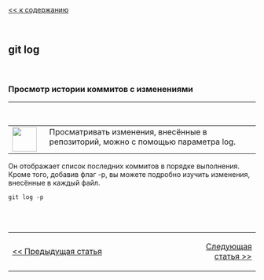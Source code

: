 [<< к содержанию](readme.md)

<br>

## git log
<br>

### Просмотр истории коммитов с изменениями
***
<br>

<table border="0" bordercolor="white">
  <tr>
   <td width="15%" valign="top" align="left"><img src="https://img.icons8.com/external-basicons-line-edtgraphics/100/000000/external-Commit-Git-coding-basicons-line-edtgraphics-2.png" width=50/></td>
    <td valign="top" >Просматривать изменения, внесённые в репозиторий, можно с помощью параметра log.
</td>
  </tr>
  </table>

Он отображает список последних коммитов в порядке выполнения. Кроме того, добавив флаг -p, вы можете подробно изучить изменения, внесённые в каждый файл.

    git log -p



<br><br>

<table border="0" bordercolor="white">
  <tr>
    <td width=50%>

[<< Предыдущая статья](/05-commit.md) 
    
</th>
    <td width=22%></td>
    <td align='right'>
    
[Следующая статья >>](/07-branches.md)</td>
 
  </tr>
  </table>